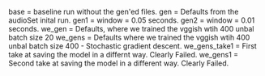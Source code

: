 base = baseline run without the gen'ed files.
gen = Defaults from the audioSet inital run.
gen1 = window = 0.05 seconds.
gen2 = window = 0.01 seconds.
we_gen = Defaults, where we trained the vggish wtih 400 unbal batch size 20
we_gens = Defaults where we trained the vggish wtih 400 unbal batch size 400 - Stochastic gradient descent.
we_gens_take1 = First take at saving the model in a differnt way. Clearly Failed.
we_gens1 = Second take at saving the model in a different way. Clearly Failed.
